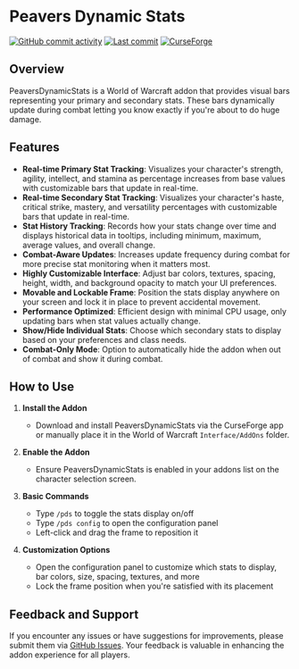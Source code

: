 # Peavers Dynamic Stats

[![GitHub commit activity](https://img.shields.io/github/commit-activity/m/peavers/PeaversDynamicStats)](https://github.com/peavers/PeaversDynamicStats/commits/master) [![Last commit](https://img.shields.io/github/last-commit/peavers/PeaversDynamicStats)](https://github.com/peavers/PeaversDynamicStats/master) [![CurseForge](https://img.shields.io/curseforge/dt/1230220?label=CurseForge&color=F16436)](https://www.curseforge.com/wow/addons/peaversdynamicstats)

## Overview

PeaversDynamicStats is a World of Warcraft addon that provides visual bars representing your primary and secondary stats.
These bars dynamically update during combat letting you know exactly if you're about to do huge damage.

## Features

- **Real-time Primary Stat Tracking**: Visualizes your character's strength, agility, intellect, and stamina as percentage increases from base values with customizable bars that update in real-time.
- **Real-time Secondary Stat Tracking**: Visualizes your character's haste, critical strike, mastery, and versatility percentages with customizable bars that update in real-time.
- **Stat History Tracking**: Records how your stats change over time and displays historical data in tooltips, including minimum, maximum, average values, and overall change.
- **Combat-Aware Updates**: Increases update frequency during combat for more precise stat monitoring when it matters most.
- **Highly Customizable Interface**: Adjust bar colors, textures, spacing, height, width, and background opacity to match your UI preferences.
- **Movable and Lockable Frame**: Position the stats display anywhere on your screen and lock it in place to prevent accidental movement.
- **Performance Optimized**: Efficient design with minimal CPU usage, only updating bars when stat values actually change.
- **Show/Hide Individual Stats**: Choose which secondary stats to display based on your preferences and class needs.
- **Combat-Only Mode**: Option to automatically hide the addon when out of combat and show it during combat.

## How to Use

1. **Install the Addon**
	* Download and install PeaversDynamicStats via the CurseForge app or manually place it in the World of Warcraft `Interface/AddOns` folder.

2. **Enable the Addon**
	* Ensure PeaversDynamicStats is enabled in your addons list on the character selection screen.

3. **Basic Commands**
	* Type `/pds` to toggle the stats display on/off
	* Type `/pds config` to open the configuration panel
	* Left-click and drag the frame to reposition it

4. **Customization Options**
	* Open the configuration panel to customize which stats to display, bar colors, size, spacing, textures, and more
	* Lock the frame position when you're satisfied with its placement

## Feedback and Support

If you encounter any issues or have suggestions for improvements, please submit them
via [GitHub Issues](https://github.com/peavers/PeaversDynamicStats/issues). Your feedback is valuable in enhancing the
addon experience for all players.
